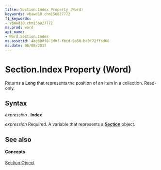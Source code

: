 ```yaml
---
title: Section.Index Property (Word)
keywords: vbawd10.chm156827772
f1_keywords:
- vbawd10.chm156827772
ms.prod: word
api_name:
- Word.Section.Index
ms.assetid: 4ae60df8-3d8f-fbcd-9a50-ba9f72ffbd60
ms.date: 06/08/2017
---
```



# Section.Index Property (Word)

Returns a  **Long** that represents the position of an item in a collection. Read-only.


## Syntax

 _expression_ . **Index**

 _expression_ Required. A variable that represents a **[Section](Word.Section.md)** object.


## See also


#### Concepts


[Section Object](Word.Section.md)

